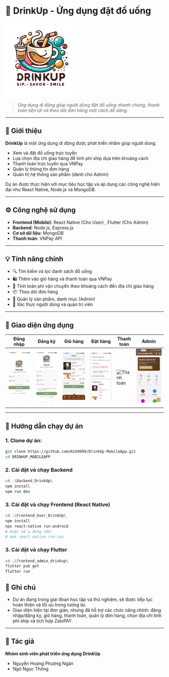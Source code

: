 # 📱 DrinkUp - Ứng dụng đặt đồ uống

![DrinkUp Logo](Frontend_User_DrinkUp/src/assets/images/logo-drinkup.png)

> *Ứng dụng di động giúp người dùng đặt đồ uống nhanh chóng, thanh toán tiện lợi và theo dõi đơn hàng một cách dễ dàng.*

---

## 📝 Giới thiệu

**DrinkUp** là một ứng dụng di động được phát triển nhằm giúp người dùng:
- Xem và đặt đồ uống trực tuyến
- Lựa chọn địa chỉ giao hàng để tính phí ship dựa trên khoảng cách
- Thanh toán trực tuyến qua VNPay
- Quản lý thông tin đơn hàng
- Quản trị hệ thống sản phẩm (dành cho Admin)

Dự án được thực hiện với mục tiêu học tập và áp dụng các công nghệ hiện đại như React Native, Node.js và MongoDB.

---

## ⚙️ Công nghệ sử dụng

- **Frontend (Mobile)**: React Native (Cho User) , Flutter (Cho Admin)
- **Backend**: Node.js, Express.js  
- **Cơ sở dữ liệu**: MongoDB  
- **Thanh toán**: VNPay API  

---

## 💡 Tính năng chính

- 🔍 Tìm kiếm và lọc danh sách đồ uống
- 🛍️ Thêm vào giỏ hàng và thanh toán qua VNPay
- 📍 Tính toán phí vận chuyển theo khoảng cách đến địa chỉ giao hàng
- 📦 Theo dõi đơn hàng
- 🧾 Quản lý sản phẩm, danh mục (Admin)
- 🔐 Xác thực người dùng và quản trị viên

---

## 📸 Giao diện ứng dụng

| Đăng nhập | Đăng ký | Giỏ hàng | Đặt hàng | Thanh toán | Admin
|----------|----------|----------|------------|--------|--------|
| ![Đăng nhập](Frontend_User_DrinkUp/src/assets/images/loginScreen.png) | ![Đăng ký](Frontend_User_DrinkUp/src/assets/images/register.png) | ![Giỏ hàng](Frontend_User_DrinkUp/src/assets/images/cartScreen.png) | ![Đặt hàng](Frontend_User_DrinkUp/src/assets/images/orderScreen.png) | ![Thanh toán](Frontend_User_DrinkUp/src/assets/images/payment.png) | ![Admin](Frontend_User_DrinkUp/src/assets/images/adminScreen.png) |

---

## 🚀 Hướng dẫn chạy dự án

### 1. Clone dự án:

```bash
git clone https://github.com/KoS9999/DrinkUp-MobileApp.git
cd DRINHUP_MOBILEAPP
```

### 2. Cài đặt và chạy Backend

```bash
cd .\Backend_DrinkUp\
npm install
npm run dev
```

### 3. Cài đặt và chạy Frontend (React Native)

```bash
cd .\Frontend_User_DrinkUp\
npm install
npx react-native run-android
# Hoặc nếu dùng iOS:
# npx react-native run-ios
```

### 3. Cài đặt và chạy Flutter

```bash
cd .\frontend_admin_drinkup\
flutter pub get
flutter run
```

## 📌 Ghi chú

- Dự án đang trong giai đoạn học tập và thử nghiệm, sẽ được tiếp tục hoàn thiện và tối ưu trong tương lai.
- Giao diện hiện tại đơn giản, nhưng đã hỗ trợ các chức năng chính: đăng nhập/đăng ký, giỏ hàng, thanh toán, quản lý đơn hàng, chọn địa chỉ tính phí ship và tích hợp ZaloPAY.

---

## 📄 Tác giả

**Nhóm sinh viên phát triển ứng dụng DrinkUp**  
- Nguyễn Hoàng Phương Ngân
- Ngô Ngọc Thông
